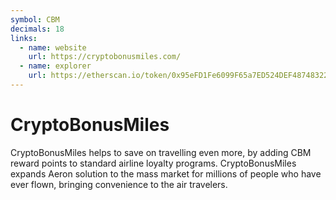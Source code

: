 ```yaml
---
symbol: CBM
decimals: 18
links:
  - name: website
    url: https://cryptobonusmiles.com/
  - name: explorer
    url: https://etherscan.io/token/0x95eFD1Fe6099F65a7ED524DEF487483221094947
---
```


# CryptoBonusMiles

CryptoBonusMiles helps to save on travelling even more, by adding CBM reward points to standard airline loyalty programs. CryptoBonusMiles expands Aeron solution to the mass market for millions of people who have ever flown, bringing convenience to the air travelers.
